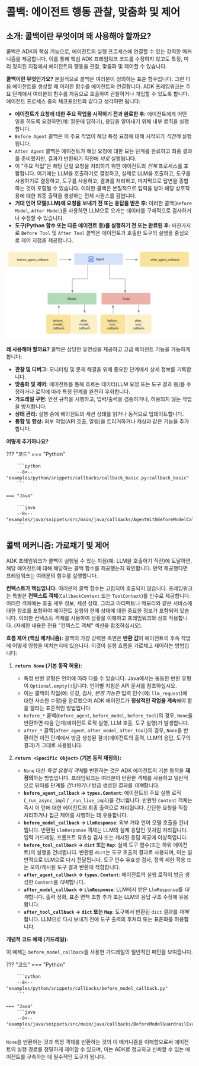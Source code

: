 # 콜백: 에이전트 행동 관찰, 맞춤화 및 제어

## 소개: 콜백이란 무엇이며 왜 사용해야 할까요?

콜백은 ADK의 핵심 기능으로, 에이전트의 실행 프로세스에 연결할 수 있는 강력한 메커니즘을 제공합니다. 이를 통해 핵심 ADK 프레임워크 코드를 수정하지 않고도 특정, 미리 정의된 지점에서 에이전트의 행동을 관찰, 맞춤화 및 제어할 수 있습니다.

**콜백이란 무엇인가요?** 본질적으로 콜백은 여러분이 정의하는 표준 함수입니다. 그런 다음 에이전트를 생성할 때 이러한 함수를 에이전트와 연결합니다. ADK 프레임워크는 주요 단계에서 여러분의 함수를 자동으로 호출하여 관찰하거나 개입할 수 있도록 합니다. 에이전트 프로세스 중의 체크포인트와 같다고 생각하면 됩니다:

*   **에이전트가 요청에 대한 주요 작업을 시작하기 전과 완료한 후:** 에이전트에게 어떤 일을 하도록 요청하면(예: 질문에 답하기), 응답을 알아내기 위해 내부 로직을 실행합니다.
  *   `Before Agent` 콜백은 이 주요 작업이 해당 특정 요청에 대해 시작되기 *직전에* 실행됩니다.
  *   `After Agent` 콜백은 에이전트가 해당 요청에 대한 모든 단계를 완료하고 최종 결과를 준비했지만, 결과가 반환되기 직전에 *바로* 실행됩니다.
  *   이 "주요 작업"은 해당 단일 요청을 처리하기 위한 에이전트의 *전체* 프로세스를 포함합니다. 여기에는 LLM을 호출하기로 결정하고, 실제로 LLM을 호출하고, 도구를 사용하기로 결정하고, 도구를 사용하고, 결과를 처리하고, 마지막으로 답변을 종합하는 것이 포함될 수 있습니다. 이러한 콜백은 본질적으로 입력을 받아 해당 상호작용에 대한 최종 출력을 생성하는 전체 시퀀스를 감쌉니다.
*   **거대 언어 모델(LLM)에 요청을 보내기 전 또는 응답을 받은 후:** 이러한 콜백(`Before Model`, `After Model`)을 사용하면 LLM으로 오가는 데이터를 구체적으로 검사하거나 수정할 수 있습니다.
*   **도구(Python 함수 또는 다른 에이전트 등)를 실행하기 전 또는 완료된 후:** 마찬가지로 `Before Tool` 및 `After Tool` 콜백은 에이전트가 호출한 도구의 실행을 중심으로 제어 지점을 제공합니다.


![intro_components.png](../assets/callback_flow.png)

**왜 사용해야 할까요?** 콜백은 상당한 유연성을 제공하고 고급 에이전트 기능을 가능하게 합니다:

*   **관찰 및 디버그:** 모니터링 및 문제 해결을 위해 중요한 단계에서 상세 정보를 기록합니다.
*   **맞춤화 및 제어:** 에이전트를 통해 흐르는 데이터(LLM 요청 또는 도구 결과 등)를 수정하거나 로직에 따라 특정 단계를 완전히 우회합니다.
*   **가드레일 구현:** 안전 규칙을 시행하고, 입력/출력을 검증하거나, 허용되지 않는 작업을 방지합니다.
*   **상태 관리:** 실행 중에 에이전트의 세션 상태를 읽거나 동적으로 업데이트합니다.
*   **통합 및 향상:** 외부 작업(API 호출, 알림)을 트리거하거나 캐싱과 같은 기능을 추가합니다.

**어떻게 추가하나요?**

??? "코드"
    === "Python"
    
        ```python
        --8<-- "examples/python/snippets/callbacks/callback_basic.py:callback_basic"
        ```
    
    === "Java"
    
        ```java
        --8<-- "examples/java/snippets/src/main/java/callbacks/AgentWithBeforeModelCallback.java:init"
        ```

## 콜백 메커니즘: 가로채기 및 제어

ADK 프레임워크가 콜백이 실행될 수 있는 지점(예: LLM을 호출하기 직전)에 도달하면, 해당 에이전트에 대해 해당하는 콜백 함수를 제공했는지 확인합니다. 만약 제공했다면 프레임워크는 여러분의 함수를 실행합니다.

**컨텍스트가 핵심입니다:** 여러분의 콜백 함수는 고립되어 호출되지 않습니다. 프레임워크는 특별한 **컨텍스트 객체**(`CallbackContext` 또는 `ToolContext`)를 인수로 제공합니다. 이러한 객체에는 호출 세부 정보, 세션 상태, 그리고 아티팩트나 메모리와 같은 서비스에 대한 참조를 포함하여 에이전트 실행의 현재 상태에 대한 중요한 정보가 포함되어 있습니다. 이러한 컨텍스트 객체를 사용하여 상황을 이해하고 프레임워크와 상호 작용합니다. (자세한 내용은 전용 "컨텍스트 객체" 섹션을 참조하십시오).

**흐름 제어 (핵심 메커니즘):** 콜백의 가장 강력한 측면은 **반환 값**이 에이전트의 후속 작업에 어떻게 영향을 미치는지에 있습니다. 이것이 실행 흐름을 가로채고 제어하는 방법입니다:

1.  **`return None` (기본 동작 허용):**
    *   특정 반환 유형은 언어에 따라 다를 수 있습니다. Java에서는 동등한 반환 유형이 `Optional.empty()`입니다. 언어별 지침은 API 문서를 참조하십시오.
    *   이는 콜백이 작업(예: 로깅, 검사, *변경 가능한* 입력 인수(예: `llm_request`)에 대한 사소한 수정)을 완료했으며 ADK 에이전트가 **정상적인 작업을 계속**해야 함을 알리는 표준적인 방법입니다.
    *   `before_*` 콜백(`before_agent`, `before_model`, `before_tool`)의 경우, `None`을 반환하면 다음 단계(에이전트 로직 실행, LLM 호출, 도구 실행)가 발생합니다.
    *   `after_*` 콜백(`after_agent`, `after_model`, `after_tool`)의 경우, `None`을 반환하면 이전 단계에서 방금 생성된 결과(에이전트의 출력, LLM의 응답, 도구의 결과)가 그대로 사용됩니다.

2.  **`return <Specific Object>` (기본 동작 재정의):**
    *   `None` 대신 *특정 유형의 객체*를 반환하는 것은 ADK 에이전트의 기본 동작을 **재정의**하는 방법입니다. 프레임워크는 여러분이 반환한 객체를 사용하고 일반적으로 뒤따를 단계를 *건너뛰거나* 방금 생성된 결과를 *대체*합니다.
    *   **`before_agent_callback` → `types.Content`**: 에이전트의 주요 실행 로직(`_run_async_impl` / `_run_live_impl`)을 건너뜁니다. 반환된 `Content` 객체는 즉시 이 턴에 대한 에이전트의 최종 출력으로 처리됩니다. 간단한 요청을 직접 처리하거나 접근 제어를 시행하는 데 유용합니다.
    *   **`before_model_callback` → `LlmResponse`**: 외부 거대 언어 모델 호출을 건너뜁니다. 반환된 `LlmResponse` 객체는 LLM의 실제 응답인 것처럼 처리됩니다. 입력 가드레일, 프롬프트 유효성 검사 또는 캐시된 응답 제공에 이상적입니다.
    *   **`before_tool_callback` → `dict` 또는 `Map`**: 실제 도구 함수(또는 하위 에이전트)의 실행을 건너뜁니다. 반환된 `dict`는 도구 호출의 결과로 사용되며, 이는 일반적으로 LLM으로 다시 전달됩니다. 도구 인수 유효성 검사, 정책 제한 적용 또는 모의/캐시된 도구 결과 반환에 적합합니다.
    *   **`after_agent_callback` → `types.Content`**: 에이전트의 실행 로직이 방금 생성한 `Content`를 *대체*합니다.
    *   **`after_model_callback` → `LlmResponse`**: LLM에서 받은 `LlmResponse`를 *대체*합니다. 출력 정화, 표준 면책 조항 추가 또는 LLM의 응답 구조 수정에 유용합니다.
    *   **`after_tool_callback` → `dict` 또는 `Map`**: 도구에서 반환된 `dict` 결과를 *대체*합니다. LLM으로 다시 보내기 전에 도구 출력의 후처리 또는 표준화를 허용합니다.

**개념적 코드 예제 (가드레일):**

이 예제는 `before_model_callback`을 사용한 가드레일의 일반적인 패턴을 보여줍니다.

<!-- ```py
--8<-- "examples/python/snippets/callbacks/before_model_callback.py"
``` -->
??? "코드"
    === "Python"
    
        ```python
        --8<-- "examples/python/snippets/callbacks/before_model_callback.py"
        ```
    
    === "Java"
        ```java
        --8<-- "examples/java/snippets/src/main/java/callbacks/BeforeModelGuardrailExample.java:init"
        ```

`None`을 반환하는 것과 특정 객체를 반환하는 것의 이 메커니즘을 이해함으로써 에이전트의 실행 경로를 정밀하게 제어할 수 있으며, 이는 ADK로 정교하고 신뢰할 수 있는 에이전트를 구축하는 데 필수적인 도구가 됩니다.